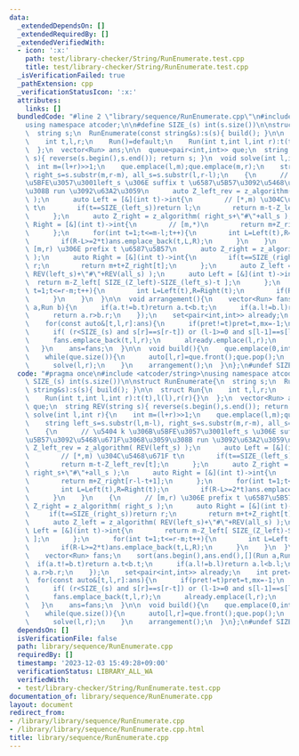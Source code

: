 ```yaml
---
data:
  _extendedDependsOn: []
  _extendedRequiredBy: []
  _extendedVerifiedWith:
  - icon: ':x:'
    path: test/library-checker/String/RunEnumerate.test.cpp
    title: test/library-checker/String/RunEnumerate.test.cpp
  _isVerificationFailed: true
  _pathExtension: cpp
  _verificationStatusIcon: ':x:'
  attributes:
    links: []
  bundledCode: "#line 2 \"library/sequence/RunEnumerate.cpp\"\n#include <atcoder/string>\n\
    using namespace atcoder;\n\n#define SIZE_(s) int(s.size())\n\nstruct RunEnumerate{\n\
    \  string s;\n  RunEnumerate(const string&s):s(s){ build(); }\n\n  struct Run{\n\
    \    int t,l,r;\n    Run()=default;\n    Run(int t,int l,int r):t(t),l(l),r(r){}\n\
    \  };\n  vector<Run> ans;\n\n  queue<pair<int,int>> que;\n  string REV(string\
    \ s){ reverse(s.begin(),s.end()); return s; }\n  void solve(int l,int r){\n  \
    \  int m=(l+r)>>1;\n    que.emplace(l,m);que.emplace(m,r);\n    string left_s=s.substr(l,m-l),\
    \ right_s=s.substr(m,r-m), all_s=s.substr(l,r-l);\n    {\n      // \u5404 k \u306B\
    \u5BFE\u3057\u3001left_s \u306E suffix t \u6587\u5B57\u3092\u5468\u671F\u3068\u3059\
    \u308B run \u3092\u63A2\u3059\n      auto Z_left_rev = z_algorithm( REV(left_s)\
    \ );\n      auto Left = [&](int t)->int{\n        // [*,m) \u304C\u5468\u671F\
    \ t\n        if(t==SIZE_(left_s))return l;\n        return m-t-Z_left_rev[t];\n\
    \      };\n      auto Z_right = z_algorithm( right_s+\"#\"+all_s );\n      auto\
    \ Right = [&](int t)->int{\n        // [m,*)\n        return m+Z_right[r-l-t+1];\n\
    \      };\n      for(int t=1;t<=m-l;t++){\n        int L=Left(t),R=Right(t);\n\
    \        if(R-L>=2*t)ans.emplace_back(t,L,R);\n      }\n    }\n    {\n      //\
    \ [m,r) \u306E prefix t \u6587\u5B57\n      auto Z_right = z_algorithm( right_s\
    \ );\n      auto Right = [&](int t)->int{\n        if(t==SIZE_(right_s))return\
    \ r;\n        return m+t+Z_right[t];\n      };\n      auto Z_left = z_algorithm(\
    \ REV(left_s)+\"#\"+REV(all_s) );\n      auto Left = [&](int t)->int{\n      \
    \  return m-Z_left[ SIZE_(Z_left)-SIZE_(left_s)-t ];\n      };\n      for(int\
    \ t=1;t<=r-m;t++){\n        int L=Left(t),R=Right(t);\n        if(R-L>=2*t)ans.emplace_back(t,L,R);\n\
    \      }\n    }\n  }\n\n  void arrangement(){\n    vector<Run> fans;\n    sort(ans.begin(),ans.end(),[](Run\
    \ a,Run b){\n      if(a.t!=b.t)return a.t<b.t;\n      if(a.l!=b.l)return a.l<b.l;\n\
    \      return a.r>b.r;\n    });\n    set<pair<int,int>> already;\n    int pret=-1,mx;\n\
    \    for(const auto&[t,l,r]:ans){\n      if(pret!=t)pret=t,mx=-1;\n      if(already.count({l,r})||mx>=r)continue;\n\
    \      if( (r<SIZE_(s) and s[r]==s[r-t]) or (l-1>=0 and s[l-1]==s[l-1+t]) )continue;\n\
    \      fans.emplace_back(t,l,r);\n      already.emplace(l,r);\n      mx=r;\n \
    \   }\n    ans=fans;\n  }\n\n  void build(){\n    que.emplace(0,int(s.size()));\n\
    \    while(que.size()){\n      auto[l,r]=que.front();que.pop();\n      if(l+1==r)continue;\n\
    \      solve(l,r);\n    }\n    arrangement();\n  }\n};\n#undef SIZE_\n"
  code: "#pragma once\n#include <atcoder/string>\nusing namespace atcoder;\n\n#define\
    \ SIZE_(s) int(s.size())\n\nstruct RunEnumerate{\n  string s;\n  RunEnumerate(const\
    \ string&s):s(s){ build(); }\n\n  struct Run{\n    int t,l,r;\n    Run()=default;\n\
    \    Run(int t,int l,int r):t(t),l(l),r(r){}\n  };\n  vector<Run> ans;\n\n  queue<pair<int,int>>\
    \ que;\n  string REV(string s){ reverse(s.begin(),s.end()); return s; }\n  void\
    \ solve(int l,int r){\n    int m=(l+r)>>1;\n    que.emplace(l,m);que.emplace(m,r);\n\
    \    string left_s=s.substr(l,m-l), right_s=s.substr(m,r-m), all_s=s.substr(l,r-l);\n\
    \    {\n      // \u5404 k \u306B\u5BFE\u3057\u3001left_s \u306E suffix t \u6587\
    \u5B57\u3092\u5468\u671F\u3068\u3059\u308B run \u3092\u63A2\u3059\n      auto\
    \ Z_left_rev = z_algorithm( REV(left_s) );\n      auto Left = [&](int t)->int{\n\
    \        // [*,m) \u304C\u5468\u671F t\n        if(t==SIZE_(left_s))return l;\n\
    \        return m-t-Z_left_rev[t];\n      };\n      auto Z_right = z_algorithm(\
    \ right_s+\"#\"+all_s );\n      auto Right = [&](int t)->int{\n        // [m,*)\n\
    \        return m+Z_right[r-l-t+1];\n      };\n      for(int t=1;t<=m-l;t++){\n\
    \        int L=Left(t),R=Right(t);\n        if(R-L>=2*t)ans.emplace_back(t,L,R);\n\
    \      }\n    }\n    {\n      // [m,r) \u306E prefix t \u6587\u5B57\n      auto\
    \ Z_right = z_algorithm( right_s );\n      auto Right = [&](int t)->int{\n   \
    \     if(t==SIZE_(right_s))return r;\n        return m+t+Z_right[t];\n      };\n\
    \      auto Z_left = z_algorithm( REV(left_s)+\"#\"+REV(all_s) );\n      auto\
    \ Left = [&](int t)->int{\n        return m-Z_left[ SIZE_(Z_left)-SIZE_(left_s)-t\
    \ ];\n      };\n      for(int t=1;t<=r-m;t++){\n        int L=Left(t),R=Right(t);\n\
    \        if(R-L>=2*t)ans.emplace_back(t,L,R);\n      }\n    }\n  }\n\n  void arrangement(){\n\
    \    vector<Run> fans;\n    sort(ans.begin(),ans.end(),[](Run a,Run b){\n    \
    \  if(a.t!=b.t)return a.t<b.t;\n      if(a.l!=b.l)return a.l<b.l;\n      return\
    \ a.r>b.r;\n    });\n    set<pair<int,int>> already;\n    int pret=-1,mx;\n  \
    \  for(const auto&[t,l,r]:ans){\n      if(pret!=t)pret=t,mx=-1;\n      if(already.count({l,r})||mx>=r)continue;\n\
    \      if( (r<SIZE_(s) and s[r]==s[r-t]) or (l-1>=0 and s[l-1]==s[l-1+t]) )continue;\n\
    \      fans.emplace_back(t,l,r);\n      already.emplace(l,r);\n      mx=r;\n \
    \   }\n    ans=fans;\n  }\n\n  void build(){\n    que.emplace(0,int(s.size()));\n\
    \    while(que.size()){\n      auto[l,r]=que.front();que.pop();\n      if(l+1==r)continue;\n\
    \      solve(l,r);\n    }\n    arrangement();\n  }\n};\n#undef SIZE_"
  dependsOn: []
  isVerificationFile: false
  path: library/sequence/RunEnumerate.cpp
  requiredBy: []
  timestamp: '2023-12-03 15:49:28+09:00'
  verificationStatus: LIBRARY_ALL_WA
  verifiedWith:
  - test/library-checker/String/RunEnumerate.test.cpp
documentation_of: library/sequence/RunEnumerate.cpp
layout: document
redirect_from:
- /library/library/sequence/RunEnumerate.cpp
- /library/library/sequence/RunEnumerate.cpp.html
title: library/sequence/RunEnumerate.cpp
---
```

